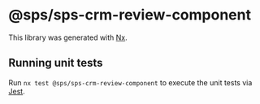 # @sps/sps-crm-review-component

This library was generated with [Nx](https://nx.dev).

## Running unit tests

Run `nx test @sps/sps-crm-review-component` to execute the unit tests via [Jest](https://jestjs.io).
